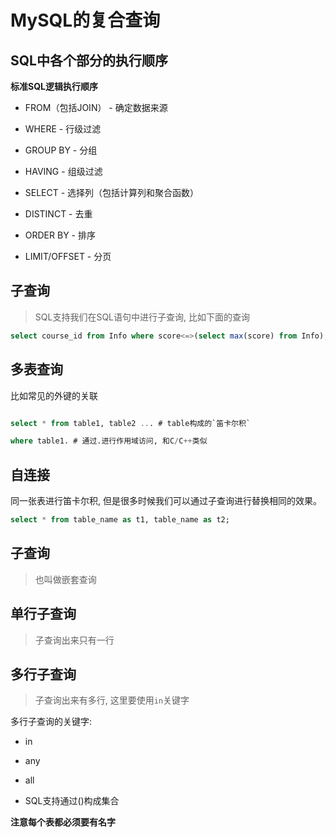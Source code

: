 # **MySQL的复合查询**

## SQL中各个部分的执行顺序

**标准SQL逻辑执行顺序**

- FROM（包括JOIN） - 确定数据来源

- WHERE - 行级过滤

- GROUP BY - 分组

- HAVING - 组级过滤

- SELECT - 选择列（包括计算列和聚合函数）

- DISTINCT - 去重

- ORDER BY - 排序

- LIMIT/OFFSET - 分页

## **子查询**

> SQL支持我们在SQL语句中进行子查询, 比如下面的查询

```sql
select course_id from Info where score<=>(select max(score) from Info);
```

## **多表查询**

比如常见的外键的关联

```sql

select * from table1, table2 ... # table构成的`笛卡尔积`

where table1. # 通过.进行作用域访问, 和C/C++类似

```

## **自连接** 

同一张表进行笛卡尔积, 但是很多时候我们可以通过子查询进行替换相同的效果。

```sql
select * from table_name as t1, table_name as t2;


```

## **子查询**

> 也叫做嵌套查询

## 单行子查询

> 子查询出来只有一行

## 多行子查询

> 子查询出来有多行, 这里要使用`in`关键字

多行子查询的关键字:

- in

- any

- all

- SQL支持通过()构成集合

**注意每个表都必须要有名字**